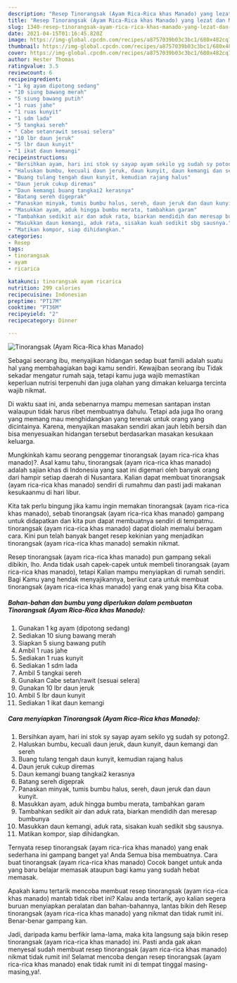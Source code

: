 ```yaml
---
description: "Resep Tinorangsak (Ayam Rica-Rica khas Manado) yang lezat dan Mudah Dibuat"
title: "Resep Tinorangsak (Ayam Rica-Rica khas Manado) yang lezat dan Mudah Dibuat"
slug: 1340-resep-tinorangsak-ayam-rica-rica-khas-manado-yang-lezat-dan-mudah-dibuat
date: 2021-04-15T01:16:45.820Z
image: https://img-global.cpcdn.com/recipes/a8757039b03c3bc1/680x482cq70/tinorangsak-ayam-rica-rica-khas-manado-foto-resep-utama.jpg
thumbnail: https://img-global.cpcdn.com/recipes/a8757039b03c3bc1/680x482cq70/tinorangsak-ayam-rica-rica-khas-manado-foto-resep-utama.jpg
cover: https://img-global.cpcdn.com/recipes/a8757039b03c3bc1/680x482cq70/tinorangsak-ayam-rica-rica-khas-manado-foto-resep-utama.jpg
author: Hester Thomas
ratingvalue: 3.5
reviewcount: 6
recipeingredient:
- "1 kg ayam dipotong sedang"
- "10 siung bawang merah"
- "5 siung bawang putih"
- "1 ruas jahe"
- "1 ruas kunyit"
- "1 sdm lada"
- "5 tangkai sereh"
- " Cabe setanrawit sesuai selera"
- "10 lbr daun jeruk"
- "5 lbr daun kunyit"
- "1 ikat daun kemangi"
recipeinstructions:
- "Bersihkan ayam, hari ini stok sy sayap ayam sekilo yg sudah sy potong2."
- "Haluskan bumbu, kecuali daun jeruk, daun kunyit, daun kemangi dan sereh"
- "Buang tulang tengah daun kunyit, kemudian rajang halus"
- "Daun jeruk cukup diremas"
- "Daun kemangi buang tangkai2 kerasnya"
- "Batang sereh digeprak"
- "Panaskan minyak, tumis bumbu halus, sereh, daun jeruk dan daun kunyit."
- "Masukkan ayam, aduk hingga bumbu merata, tambahkan garam"
- "Tambahkan sedikit air dan aduk rata, biarkan mendidih dan meresap bumbunya"
- "Masukkan daun kemangi, aduk rata, sisakan kuah sedikit sbg sausnya."
- "Matikan kompor, siap dihidangkan."
categories:
- Resep
tags:
- tinorangsak
- ayam
- ricarica

katakunci: tinorangsak ayam ricarica 
nutrition: 299 calories
recipecuisine: Indonesian
preptime: "PT17M"
cooktime: "PT36M"
recipeyield: "2"
recipecategory: Dinner

---
```



![Tinorangsak (Ayam Rica-Rica khas Manado)](https://img-global.cpcdn.com/recipes/a8757039b03c3bc1/680x482cq70/tinorangsak-ayam-rica-rica-khas-manado-foto-resep-utama.jpg)

Sebagai seorang ibu, menyajikan hidangan sedap buat famili adalah suatu hal yang membahagiakan bagi kamu sendiri. Kewajiban seorang ibu Tidak sekadar mengatur rumah saja, tetapi kamu juga wajib memastikan keperluan nutrisi terpenuhi dan juga olahan yang dimakan keluarga tercinta wajib nikmat.

Di waktu  saat ini, anda sebenarnya mampu memesan santapan instan walaupun tidak harus ribet membuatnya dahulu. Tetapi ada juga lho orang yang memang mau menghidangkan yang terenak untuk orang yang dicintainya. Karena, menyajikan masakan sendiri akan jauh lebih bersih dan bisa menyesuaikan hidangan tersebut berdasarkan masakan kesukaan keluarga. 



Mungkinkah kamu seorang penggemar tinorangsak (ayam rica-rica khas manado)?. Asal kamu tahu, tinorangsak (ayam rica-rica khas manado) adalah sajian khas di Indonesia yang saat ini digemari oleh banyak orang dari hampir setiap daerah di Nusantara. Kalian dapat membuat tinorangsak (ayam rica-rica khas manado) sendiri di rumahmu dan pasti jadi makanan kesukaanmu di hari libur.

Kita tak perlu bingung jika kamu ingin memakan tinorangsak (ayam rica-rica khas manado), sebab tinorangsak (ayam rica-rica khas manado) gampang untuk didapatkan dan kita pun dapat membuatnya sendiri di tempatmu. tinorangsak (ayam rica-rica khas manado) dapat diolah memalui beragam cara. Kini pun telah banyak banget resep kekinian yang menjadikan tinorangsak (ayam rica-rica khas manado) semakin nikmat.

Resep tinorangsak (ayam rica-rica khas manado) pun gampang sekali dibikin, lho. Anda tidak usah capek-capek untuk membeli tinorangsak (ayam rica-rica khas manado), tetapi Kalian mampu menyiapkan di rumah sendiri. Bagi Kamu yang hendak menyajikannya, berikut cara untuk membuat tinorangsak (ayam rica-rica khas manado) yang enak yang bisa Kita coba.

<!--inarticleads1-->

##### Bahan-bahan dan bumbu yang diperlukan dalam pembuatan Tinorangsak (Ayam Rica-Rica khas Manado):

1. Gunakan 1 kg ayam (dipotong sedang)
1. Sediakan 10 siung bawang merah
1. Siapkan 5 siung bawang putih
1. Ambil 1 ruas jahe
1. Sediakan 1 ruas kunyit
1. Sediakan 1 sdm lada
1. Ambil 5 tangkai sereh
1. Gunakan  Cabe setan/rawit (sesuai selera)
1. Gunakan 10 lbr daun jeruk
1. Ambil 5 lbr daun kunyit
1. Sediakan 1 ikat daun kemangi




<!--inarticleads2-->

##### Cara menyiapkan Tinorangsak (Ayam Rica-Rica khas Manado):

1. Bersihkan ayam, hari ini stok sy sayap ayam sekilo yg sudah sy potong2.
1. Haluskan bumbu, kecuali daun jeruk, daun kunyit, daun kemangi dan sereh
1. Buang tulang tengah daun kunyit, kemudian rajang halus
1. Daun jeruk cukup diremas
1. Daun kemangi buang tangkai2 kerasnya
1. Batang sereh digeprak
1. Panaskan minyak, tumis bumbu halus, sereh, daun jeruk dan daun kunyit.
1. Masukkan ayam, aduk hingga bumbu merata, tambahkan garam
1. Tambahkan sedikit air dan aduk rata, biarkan mendidih dan meresap bumbunya
1. Masukkan daun kemangi, aduk rata, sisakan kuah sedikit sbg sausnya.
1. Matikan kompor, siap dihidangkan.




Ternyata resep tinorangsak (ayam rica-rica khas manado) yang enak sederhana ini gampang banget ya! Anda Semua bisa membuatnya. Cara buat tinorangsak (ayam rica-rica khas manado) Cocok banget untuk anda yang baru belajar memasak ataupun bagi kamu yang sudah hebat memasak.

Apakah kamu tertarik mencoba membuat resep tinorangsak (ayam rica-rica khas manado) mantab tidak ribet ini? Kalau anda tertarik, ayo kalian segera buruan menyiapkan peralatan dan bahan-bahannya, lantas bikin deh Resep tinorangsak (ayam rica-rica khas manado) yang nikmat dan tidak rumit ini. Benar-benar gampang kan. 

Jadi, daripada kamu berfikir lama-lama, maka kita langsung saja bikin resep tinorangsak (ayam rica-rica khas manado) ini. Pasti anda gak akan menyesal sudah membuat resep tinorangsak (ayam rica-rica khas manado) nikmat tidak rumit ini! Selamat mencoba dengan resep tinorangsak (ayam rica-rica khas manado) enak tidak rumit ini di tempat tinggal masing-masing,ya!.

